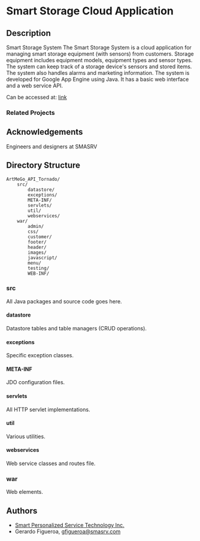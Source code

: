 Smart Storage Cloud Application
===============================================================================

## Description

Smart Storage System
The Smart Storage System is a cloud application for managing smart storage equipment (with sensors) from customers.
Storage equipment includes equipment models, equipment types and sensor types. The system can keep track of a storage device's
sensors and stored items. The system also handles alarms and marketing information.
The system is developed for Google App Engine using Java.
It has a basic web interface and a web service API.

Can be accessed at: [link](http://smasrv-iot.appspot.com/)

### Related Projects

## Acknowledgements

Engineers and designers at SMASRV

## Directory Structure

    ArtMeGo_API_Tornado/
        src/
			datastore/
			exceptions/
			META-INF/
			servlets/
			util/
			webservices/
		war/
			admin/
			css/
			customer/
			footer/
			header/
			images/
			javascript/
			menu/
			testing/
			WEB-INF/

### src

All Java packages and source code goes here.

#### datastore

Datastore tables and table managers (CRUD operations).

#### exceptions

Specific exception classes.

#### META-INF

JDO configuration files.

#### servlets

All HTTP servlet implementations.

#### util

Various utilities.

#### webservices

Web service classes and routes file.

### war

Web elements.

## Authors

* [Smart Personalized Service Technology Inc.](http://www.smasrv.com)
 * Gerardo Figueroa, gfigueroa@smasrv.com